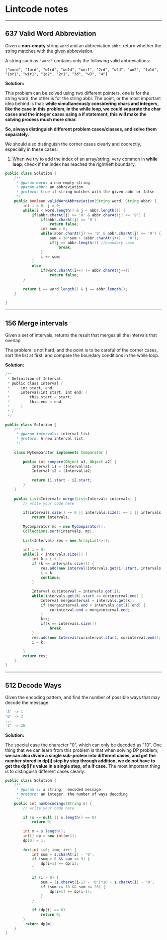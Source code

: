 # Lintcode notes

---

## 637 Valid Word Abbreviation

Given a **non-empty** string `word` and an abbreviation `abbr`, return whether the string matches with the given abbreviation.

A string such as `"word"` contains only the following valid abbreviations:

```
["word", "1ord", "w1rd", "wo1d", "wor1", "2rd", "w2d", "wo2", "1o1d", "1or1", "w1r1", "1o2", "2r1", "3d", "w3", "4"]
```

**Solution:**

This problem can be solved using two different pointers, one is for the string word, the other is for the string abbr. The point, or the most important idea behind is that: **while simultaneously considering chars and integers, like the case in this problem, in the while loop, we could separate the char cases and the integer cases using a if statement, this will make the solving process much more clear.**

**So, always distinguish different problem cases/classes, and solve them separately.**

We should also distinguish the corner cases clearly and coorectly, especially in these cases:

1. When we try to add the index of an array/string, very common in **while loop**, check if the index has reached the right/left boundary.



```java
public class Solution {
    /**
     * @param word: a non-empty string
     * @param abbr: an abbreviation
     * @return: true if string matches with the given abbr or false
     */
    public boolean validWordAbbreviation(String word, String abbr) {
        int i = 0, j = 0;
        while(i < word.length() & j < abbr.length()) {
            if(abbr.charAt(j) >= '0' & abbr.charAt(j) <= '9') {
                if(abbr.charAt(j) == '0')
                    return false;
                int sum = 0;
                while(abbr.charAt(j) >= '0' & abbr.charAt(j) <= '9') {
                    sum = 10*sum + (abbr.charAt(j++) - '0');
                    if(j == abbr.length()) //boundary case
                        break;
                }
                i += sum;
            }
            else
                if(word.charAt(i++) != abbr.charAt(j++))
                    return false;
        }
        
        return i == word.length() & j == abbr.length();
    }
    
}
```

---

## 156 Merge intervals

Given a set of intervals, returns the result that merges all the intervals that overlap

The problem is not hard, and the point is to be careful of the corner cases, sort the list at first, and compare the boundary conditions in the while loop.

**Solution:**

```java
/**
 * Definition of Interval:
 * public class Interval {
 *     int start, end;
 *     Interval(int start, int end) {
 *         this.start = start;
 *         this.end = end;
 *     }
 * }
 */

public class Solution {
    /**
     * @param intervals: interval list.
     * @return: A new interval list.
     */
     
    class MyComparator implements Comparator {
        
        public int compare(Object a1, Object a2) {
            Interval i1 = (Interval)a1;
            Interval i2 = (Interval)a2;
            
            return i1.start - i2.start;
        }
    }
     
    public List<Interval> merge(List<Interval> intervals) {
        // write your code here
        
        if(intervals.size() == 0 || intervals.size() == 1 || intervals == null)
            return intervals;
        
        MyComparator mc = new MyComparator();
        Collections.sort(intervals, mc);
        
        List<Interval> res = new ArrayList<>();
        
        int i = 0;
        while(i < intervals.size()) {
            int k = i + 1;
            if (k == intervals.size()) {
                res.add(new Interval(intervals.get(i).start, intervals.get(i).end));
                i = k;
                continue;
            }
            
            Interval curinterval = intervals.get(i);
            while(intervals.get(k).start <= curinterval.end) {
                Interval mergeinterval = intervals.get(k);
                if (mergeinterval.end > intervals.get(i).end) {
                    curinterval.end = mergeinterval.end;
                }
                k++;
                if(k == intervals.size())
                    break;
            }
            res.add(new Interval(curinterval.start, curinterval.end));
            i = k;

        }
        return res;
    }
}
```

---

## 512 Decode Ways

Given the encoding pattern, and find the number of possible ways that may decode the message.

```java
'A' -> 1
'B' -> 2
...
'Z' -> 26
```

**Solution:**

The special case the character "0", which can only be decoded as "10". One thing that we can learn from this problem is that when solving DP problem, **we can also divide a single sub-prolem into different cases, and get the number stored in dp[i] step by step through addition, we do not have to get the dp[i]'s value in a single step, of a if case.** The most important thing is to distinguish different cases clearly.

```java
public class Solution {
    /**
     * @param s: a string,  encoded message
     * @return: an integer, the number of ways decoding
     */
    public int numDecodings(String s) {
        // write your code here
        
        if (s == null || s.length() == 0)
            return 0;
        
        int m = s.length();
        int[] dp = new int[m+1];
        dp[0] = 1;
        
        for(int i=0; i<m; i++) {
            int sum = s.charAt(i) - '0';
            if (sum > 0 && sum <= 9) {
                dp[i+1] += dp[i]; 
            }
            
            if (i > 0) {
                sum = (s.charAt(i-1) - '0')*10 + s.charAt(i) - '0';
                if (sum >= 10 && sum <= 26) {
                    dp[i+1] += dp[i-1];
                }
            }
            
            if (dp[i] == 0)
                return 0;
        } 
     	 return dp[m];
    }
}
```

